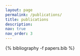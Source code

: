 ```yaml
---
layout: page
permalink: /publications/
title: publications
description:
nav: true
nav_order: 3
---
```


<!-- _pages/publications.md -->

<!-- Bibsearch Feature -->

<div class="publications">

{% bibliography -f papers.bib %}

</div>